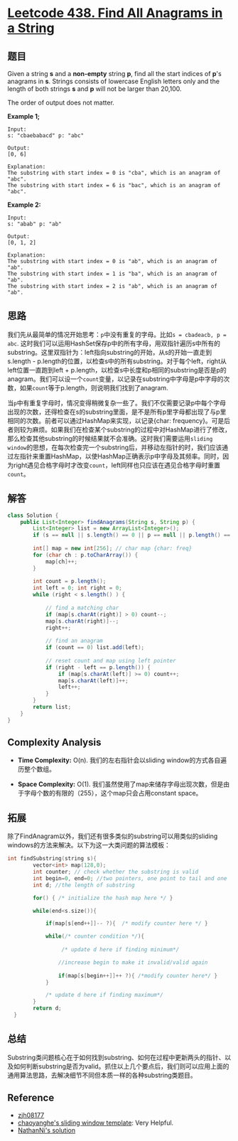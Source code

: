 # [Leetcode 438. Find All Anagrams in a String](https://leetcode.com/problems/find-all-anagrams-in-a-string/)

## 题目

Given a string **s** and a **non-empty** string **p**, find all the start indices of **p**'s anagrams in **s**. Strings consists of lowercase English letters only and the length of both strings **s** and **p** will not be larger than 20,100.

The order of output does not matter.

**Example 1;**
```
Input:
s: "cbaebabacd" p: "abc"

Output:
[0, 6]

Explanation:
The substring with start index = 0 is "cba", which is an anagram of "abc".
The substring with start index = 6 is "bac", which is an anagram of "abc".
```

**Example 2:**
```
Input:
s: "abab" p: "ab"

Output:
[0, 1, 2]

Explanation:
The substring with start index = 0 is "ab", which is an anagram of "ab".
The substring with start index = 1 is "ba", which is an anagram of "ab".
The substring with start index = 2 is "ab", which is an anagram of "ab".
``` 

## 思路

我们先从最简单的情况开始思考：`p`中没有重复的字母。比如`s = cbadeacb, p = abc`. 这时我们可以运用HashSet保存p中的所有字母，用双指针遍历s中所有的substring。这里双指针为：left指向substring的开始，从s的开始一直走到s.length - p.length的位置，以检查s中的所有substring。对于每个left，right从left位置一直跑到left + p.length，以检查s中长度和p相同的substring是否是p的anagram。我们可以设一个`count`变量，以记录在substring中字母是p中字母的次数，如果`count`等于p.length，则说明我们找到了anagram.

当`p`中有重复字母时，情况变得稍微复杂一些了。我们不仅需要记录p中每个字母出现的次数，还得检查在s的substring里面，是不是所有p里字母都出现了与p里相同的次数。前者可以通过HashMap来实现，以记录{char: frequency}。可是后者则较为麻烦。如果我们在检查某个substring的过程中对HashMap进行了修改，那么检查其他substring的时候结果就不会准确。这时我们需要运用`sliding window`的思想，在每次检查完一个substring后，并移动左指针的时，我们应该通过左指针来重置HashMap，以使HashMap正确表示p中字母及其频率。同时，因为right遇见合格字母时才改变`count`，left同样也只应该在遇见合格字母时重置`count`。

## 解答
```java
class Solution {
    public List<Integer> findAnagrams(String s, String p) {
        List<Integer> list = new ArrayList<Integer>();
        if (s == null || s.length() == 0 || p == null || p.length() == 0) return list;
        
        int[] map = new int[256]; // char map {char: freq}
        for (char ch : p.toCharArray()) {
            map[ch]++;
        }
        
        int count = p.length(); 
        int left = 0; int right = 0;
        while (right < s.length() ) {
            
            // find a matching char
            if (map[s.charAt(right)] > 0) count--; 
            map[s.charAt(right)]--;
            right++;
                  
            // find an anagram
            if (count == 0) list.add(left); 
            
            // reset count and map using left pointer 
            if (right - left == p.length()) {
                if (map[s.charAt(left)] >= 0) count++;
                map[s.charAt(left)]++;
                left++;
            }
        }
        return list;
    }
}
```

## Complexity Analysis

- **Time Complexity:** O(n). 我们的左右指针会以sliding window的方式各自遍历整个数组。

- **Space Complexity:** O(1). 我们虽然使用了map来储存字母出现次数，但是由于字母个数的有限的（255），这个map只会占用constant space。

## 拓展

除了FindAnagram以外，我们还有很多类似的substring可以用类似的sliding windows的方法来解决。以下为这一大类问题的算法模板：
```C++
int findSubstring(string s){
        vector<int> map(128,0);
        int counter; // check whether the substring is valid
        int begin=0, end=0; //two pointers, one point to tail and one  head
        int d; //the length of substring

        for() { /* initialize the hash map here */ }

        while(end<s.size()){

            if(map[s[end++]]-- ?){  /* modify counter here */ }

            while(/* counter condition */){ 
                 
                 /* update d here if finding minimum*/

                //increase begin to make it invalid/valid again
                
                if(map[s[begin++]]++ ?){ /*modify counter here*/ }
            }  

            /* update d here if finding maximum*/
        }
        return d;
  }
```

## 总结

Substring类问题核心在于如何找到substring、如何在过程中更新两头的指针、以及如何判断substring是否为valid。抓住以上几个要点后，我们则可以应用上面的通用算法思路，去解决细节不同但本质一样的各种substring类题目。

## Reference

- [zjh08177](https://leetcode.com/problems/minimum-window-substring/discuss/26808/here-is-a-10-line-template-that-can-solve-most-substring-problems)
- [chaoyanghe's sliding window template](https://leetcode.com/problems/find-all-anagrams-in-a-string/discuss/92007/Sliding-Window-algorithm-template-to-solve-all-the-Leetcode-substring-search-problem.): Very Helpful.
- [NathanNi's solution](https://leetcode.com/problems/find-all-anagrams-in-a-string/discuss/92015/ShortestConcise-JAVA-O(n)-Sliding-Window-Solution)
